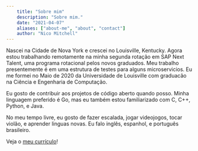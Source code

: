 ```yaml
---
    title: "Sobre mim" 
    description: "Sobre mim." 
    date: "2021-04-07" 
    aliases: ["about-me", "about", "contact"] 
    author: "Nico Mitchell" 
---
```


Nascei na Cidade de Nova York e crescei no Louisville, Kentucky. Agora estou trabalhando remotamente 
na minha segunda rotação em SAP Next Talent, uma programa rotacional pelos novos  graduados. Meu trabalho 
presentemente é em uma estrutura de testes para alguns microservicios. Eu me formei no Maio de 
2020 da Universidade de Louisville com graduacão na Ciência e Engenharia de Computação.

Eu gosto de contribuir aos projetos de código aberto quando posso. Minha linguagem preferido é Go, 
mas eu também estou familiarizado com C, C++, Python, e Java.

No meu tempo livre, eu gosto de fazer escalada, jogar videojogos, tocar violão, e 
aprender linguas novas. Eu falo inglês, espanhol, e português brasileiro.

Veja o [meu currículo](../../documents/resume-nicomitchell-public.pdf)!

